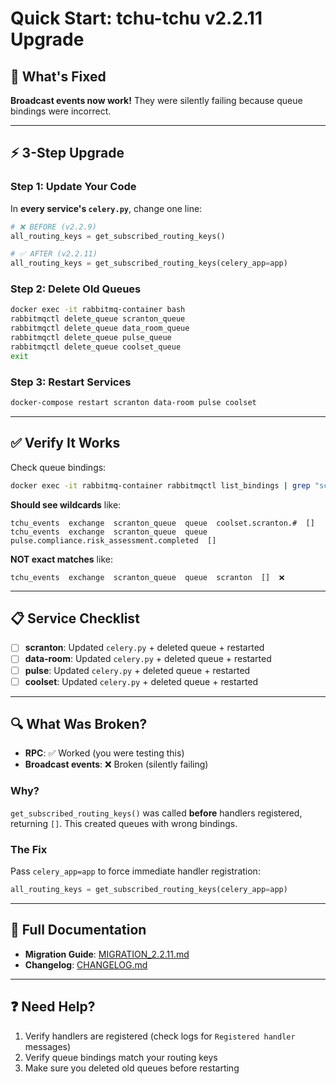 # Quick Start: tchu-tchu v2.2.11 Upgrade

## 🚨 What's Fixed

**Broadcast events now work!** They were silently failing because queue bindings were incorrect.

---

## ⚡ 3-Step Upgrade

### Step 1: Update Your Code

In **every service's `celery.py`**, change one line:

```python
# ❌ BEFORE (v2.2.9)
all_routing_keys = get_subscribed_routing_keys()

# ✅ AFTER (v2.2.11)
all_routing_keys = get_subscribed_routing_keys(celery_app=app)
```

### Step 2: Delete Old Queues

```bash
docker exec -it rabbitmq-container bash
rabbitmqctl delete_queue scranton_queue
rabbitmqctl delete_queue data_room_queue
rabbitmqctl delete_queue pulse_queue
rabbitmqctl delete_queue coolset_queue
exit
```

### Step 3: Restart Services

```bash
docker-compose restart scranton data-room pulse coolset
```

---

## ✅ Verify It Works

Check queue bindings:

```bash
docker exec -it rabbitmq-container rabbitmqctl list_bindings | grep "scranton_queue"
```

**Should see wildcards** like:
```
tchu_events  exchange  scranton_queue  queue  coolset.scranton.#  []
tchu_events  exchange  scranton_queue  queue  pulse.compliance.risk_assessment.completed  []
```

**NOT exact matches** like:
```
tchu_events  exchange  scranton_queue  queue  scranton  []  ❌
```

---

## 📋 Service Checklist

- [ ] **scranton**: Updated `celery.py` + deleted queue + restarted
- [ ] **data-room**: Updated `celery.py` + deleted queue + restarted  
- [ ] **pulse**: Updated `celery.py` + deleted queue + restarted
- [ ] **coolset**: Updated `celery.py` + deleted queue + restarted

---

## 🔍 What Was Broken?

- **RPC**: ✅ Worked (you were testing this)
- **Broadcast events**: ❌ Broken (silently failing)

### Why?

`get_subscribed_routing_keys()` was called **before** handlers registered, returning `[]`. This created queues with wrong bindings.

### The Fix

Pass `celery_app=app` to force immediate handler registration:

```python
all_routing_keys = get_subscribed_routing_keys(celery_app=app)
```

---

## 📖 Full Documentation

- **Migration Guide**: [MIGRATION_2.2.11.md](./MIGRATION_2.2.11.md)
- **Changelog**: [CHANGELOG.md](./CHANGELOG.md)

---

## ❓ Need Help?

1. Verify handlers are registered (check logs for `Registered handler` messages)
2. Verify queue bindings match your routing keys
3. Make sure you deleted old queues before restarting

